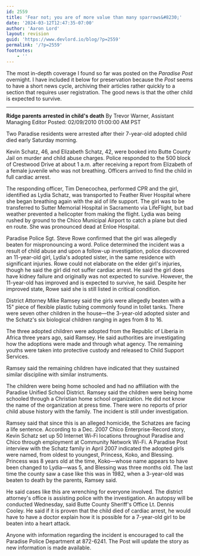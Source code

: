 ```yaml
---
id: 2559
title: 'Fear not; you are of more value than many sparrows&#8230;'
date: '2024-03-12T12:47:35-07:00'
author: 'Aaron Lord'
layout: revision
guid: 'https://www.devlord.io/blog/?p=2559'
permalink: '/?p=2559'
footnotes:
    - ''
---
```


The most in-depth coverage I found so far was posted on the <span style="font-style: italic;">Paradise Post </span>overnight. I have included it below for preservation because the <span style="font-style: italic;">Post</span> seems to have a short news cycle, archiving their articles rather quickly to a section that requires user registration. The good news is that the other child is expected to survive.

<hr />

<span style="font-weight: bold;">Ridge parents arrested in child's death</span>
By Trevor Warner, Assistant Managing Editor
Posted: 02/09/2010 01:00:00 AM PST

Two Paradise residents were arrested after their 7-year-old adopted child died early Saturday morning.

Kevin Schatz, 46, and Elizabeth Schatz, 42, were booked into Butte County Jail on murder and child abuse charges. Police responded to the 500 block of Crestwood Drive at about 1 a.m. after receiving a report from Elizabeth of a female juvenile who was not breathing. Officers arrived to find the child in full cardiac arrest.

The responding officer, Tim Denecochea, performed CPR and the girl, identified as Lydia Schatz, was transported to Feather River Hospital where she began breathing again with the aid of life support. The girl was to be transferred to Sutter Memorial Hospital in Sacramento via LifeFlight, but bad weather prevented a helicopter from making the flight. Lydia was being rushed by ground to the Chico Municipal Airport to catch a plane but died en route. She was pronounced dead at Enloe Hospital.

Paradise Police Sgt. Steve Rowe confirmed that the girl was allegedly beaten for mispronouncing a word. Police determined the incident was a result of child abuse and upon a follow-up investigation, police discovered an 11-year-old girl, Lydia's adopted sister, in the same residence with significant injuries. Rowe could not elaborate on the elder girl's injuries, though he said the girl did not suffer cardiac arrest. He said the girl does have kidney failure and originally was not expected to survive. However, the 11-year-old has improved and is expected to survive, he said. Despite her improved state, Rowe said she is still listed in critical condition.

District Attorney Mike Ramsey said the girls were allegedly beaten with a 15" piece of flexible plastic tubing commonly found in toilet tanks. There were seven other children in the house—the 3-year-old adopted sister and the Schatz's six biological children ranging in ages from 8 to 16.

The three adopted children were adopted from the Republic of Liberia in Africa three years ago, said Ramsey. He said authorities are investigating how the adoptions were made and through what agency. The remaining youths were taken into protective custody and released to Child Support Services.

Ramsey said the remaining children have indicated that they sustained similar discipline with similar instruments.

The children were being home schooled and had no affiliation with the Paradise Unified School District. Ramsey said the children were being home schooled through a Christian home school organization. He did not know the name of the organization at press time. There were no reports of prior child abuse history with the family. The incident is still under investigation.

Ramsey said that since this is an alleged homicide, the Schatzes are facing a life sentence. According to a Dec. 2007 Chico Enterprise-Record story, Kevin Schatz set up 50 Internet Wi-Fi locations throughout Paradise and Chico through employment at Community Network Wi-Fi. A Paradise Post interview with the Schatz family in April 2007 indicated the adopted girls were named, from oldest to youngest, Princess, Koko, and Blessing. Princess was 8 years old at the time, Koko—whose name appears to have been changed to Lydia—was 5, and Blessing was three months old. The last time the county saw a case like this was in 1982, when a 3-year-old was beaten to death by the parents, Ramsey said.

He said cases like this are wrenching for everyone involved. The district attorney's office is assisting police with the investigation. An autopsy will be conducted Wednesday, said Butte County Sheriff's Office Lt. Dennis Cooley. He said if it is proven that the child died of cardiac arrest, he would have to have a doctor explain how it is possible for a 7-year-old girl to be beaten into a heart attack.

Anyone with information regarding the incident is encouraged to call the Paradise Police Department at 872-6241. The Post will update the story as new information is made available.
<div class="blogger-post-footer"><img src="https://www.devlord.io/blog/fear-not-you-are-of-more-value-than-many-sparrows/" width="1" height="1" /></div>